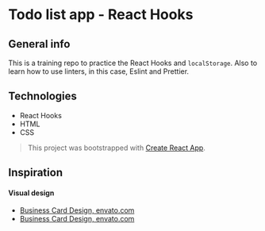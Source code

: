 # Todo list app - React Hooks

## General info
This is a training repo to practice the React Hooks and `localStorage`.
Also to learn how to use linters, in this case, Eslint and Prettier.


## Technologies
- React Hooks
- HTML
- CSS


> This project was bootstrapped with [Create React App](https://github.com/facebook/create-react-app).

## Inspiration

#### Visual design

- [Business Card Design, envato.com](https://elements.envato.com/es/colour-company-business-card-92VHKB5)
- [Business Card Design, envato.com](https://elements.envato.com/es/modern-creative-business-card-CWMZT4?irgwc=1&clickid=0ZX0-LzSNxyLTXDwUx0Mo3EHUkE3CbSrlTyDzE0&iradid=275988&irpid=357605&iradtype=ONLINE_TRACKING_LINK&irmptype=mediapartner&mp_value1=&utm_campaign=af_impact_radius_357605&utm_medium=affiliate&utm_source=impact_radius)
